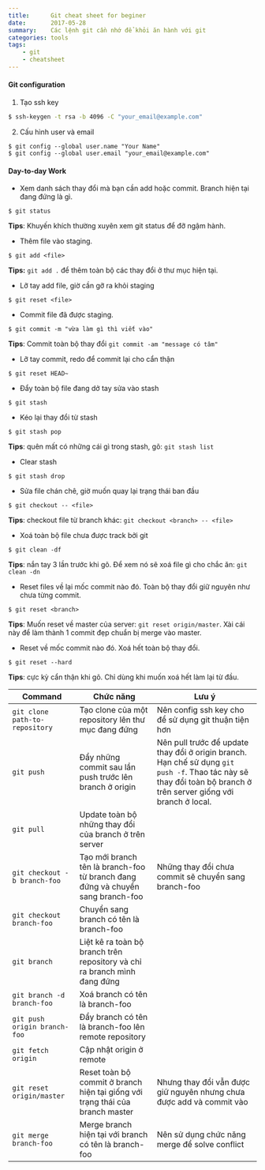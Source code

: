 ```yaml
---
title:      Git cheat sheet for beginer
date:       2017-05-28
summary:    Các lệnh git cần nhớ để khỏi ăn hành với git
categories: tools
tags: 
    - git 
    - cheatsheet
---
```


#### Git configuration
1. Tạo ssh key 
```bash
$ ssh-keygen -t rsa -b 4096 -C "your_email@example.com"
```
2. Cấu hình user và email
```
$ git config --global user.name "Your Name"
$ git config --global user.email "your_email@example.com"
```

#### Day-to-day Work
- Xem danh sách thay đổi mà bạn cần add hoặc commit. Branch hiện tại đang đứng là gì.   
```
$ git status
```
**Tips**: Khuyến khích thường xuyên xem git status để đỡ ngậm hành.

- Thêm file vào staging.   
```
$ git add <file>
```
**Tips:** `git add .` để thêm toàn bộ các thay đổi ở thư mục hiện tại.   

- Lỡ tay add file, giờ cần gỡ ra khỏi staging  
```
$ git reset <file> 
```

- Commit file đã được staging.
```
$ git commit -m "vừa làm gì thì viết vào" 
```
**Tips**: Commit toàn bộ thay đổi `git commit -am "message có tâm"`  

- Lỡ tay commit, redo để commit lại cho cẩn thận 
```
$ git reset HEAD~
```

- Đẩy toàn bộ file đang dở tay sửa vào stash  
```
$ git stash 
```

- Kéo lại thay đổi từ stash 
```
$ git stash pop 
```
**Tips**: quên mất có những cái gì trong stash, gõ: `git stash list`   

- Clear stash 
```
$ git stash drop
```

- Sửa file chán chê, giờ muốn quay lại trạng thái ban đầu
```
$ git checkout -- <file> 
```
**Tips**: checkout file từ branch khác: `git checkout <branch> -- <file>`  

- Xoá toàn bộ file chưa được track bởi git
```
$ git clean -df 
```
**Tips**: nắn tay 3 lần trước khi gõ. Để xem nó sẽ xoá file gì cho chắc ăn: `git clean -dn`  

- Reset files về lại mốc commit nào đó. Toàn bộ thay đổi giữ nguyên như chưa từng commit. 
```
$ git reset <branch> 
```
**Tips**: Muốn reset về master của server: `git reset origin/master`. Xài cái này để làm thành 1 commit đẹp chuẩn bị merge vào master. 

- Reset về mốc commit nào đó. Xoá hết toàn bộ thay đổi. 
```
$ git reset --hard 
```
**Tips**: cực kỳ cẩn thận khi gõ. Chỉ dùng khi muốn xoá hết làm lại từ đầu.  


| Command| Chức năng| Lưu ý|
| ---| ---| ---|
|`git clone path-to-repository`| Tạo clone của một repository lên thư mục đang đứng| Nên config ssh key cho để sử dụng git thuận tiện hơn|
|`git push`| Đẩy những commit sau lần push trước lên branch ở origin| Nên pull trước để update thay đổi ở origin branch. Hạn chế sử dụng `git push -f`. Thao tác này sẽ thay đổi toàn bộ branch ở trên server giống với branch ở local.|
|`git pull`| Update toàn bộ những thay đổi của branch ở trên server||
|`git checkout -b branch-foo`| Tạo mới branch tên là branch-foo từ branch đang đứng và chuyển sang branch-foo|Những thay đổi chưa commit sẽ chuyển sang branch-foo|
|`git checkout branch-foo`| Chuyển sang branch có tên là branch-foo| | 
|`git branch`| Liệt kê ra toàn bộ branch trên repository và chỉ ra branch mình đang đứng||
|`git branch -d branch-foo`| Xoá branch có tên là branch-foo|| 
|`git push origin branch-foo`| Đẩy branch có tên là branch-foo lên remote repository||
|`git fetch origin`| Cập nhật origin ở remote||
|`git reset origin/master`| Reset toàn bộ commit ở branch hiện tại giống với trạng thái của branch master| Nhưng thay đổi vẫn được giữ nguyên nhưng chưa được add và commit vào|
|`git merge branch-foo`| Merge branch hiện tại với branch có tên là branch-foo| Nên sử dụng chức năng merge để solve conflict|